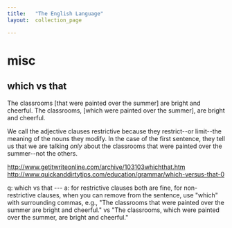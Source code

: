 ```yaml
---
title:   "The English Language"
layout:  collection_page

---
```


# misc

## which vs that

The classrooms [that were painted over the summer] are bright and cheerful.
The classrooms, [which were painted over the summer], are bright and cheerful. 

We call the adjective clauses restrictive because they restrict--or limit--the meaning of the nouns they modify. In the case of the first sentence, they tell us that we are talking _only_ about the classrooms that were painted over the summer--not the others. 

<http://www.getitwriteonline.com/archive/103103whichthat.htm>
<http://www.quickanddirtytips.com/education/grammar/which-versus-that-0>

q: which vs that --- a: for restrictive clauses both are fine, for non-restrictive clauses, when you can remove from the sentence, use "which" with surrounding commas, e.g., "The classrooms that were painted over the summer are bright and cheerful." vs "The classrooms, which were painted over the summer, are bright and cheerful."



